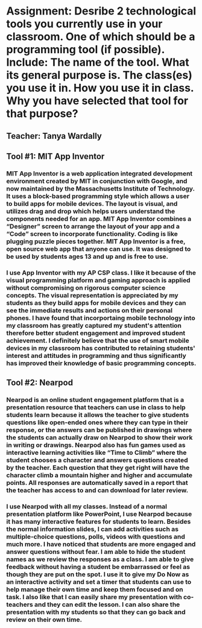 <h1>Assignment: Desribe 2 technological tools you currently use in your classroom. One of which should be a programming tool (if possible). Include: The name of the tool. What its general purpose is. The class(es) you use it in. How you use it in class. Why you have selected that tool for that purpose?
</h1>
<h2>Teacher: Tanya Wardally</h2>

<h2>Tool #1: MIT App Inventor</h2> 
<h3>MIT App Inventor is a web application integrated development environment created by MIT in conjunction with Google, and now maintained by the Massachusetts Institute of Technology.  It uses a block-based programming style which allows a user to build apps for mobile devices.  The layout is visual, and utilizes drag and drop which helps users understand the components needed for an app. MIT App Inventor combines a “Designer” screen to arrange the layout of your app and a “Code” screen to incorporate functionality.  Coding is like plugging puzzle pieces together.  MIT App Inventor is a free, open source web app that anyone can use. It was designed to be used by students ages 13 and up and is free to use. </h3>

<h3>I use App Inventor with my AP CSP class.  I like it because of the visual programming platform and gaming approach is applied without compromising on rigorous computer science concepts. The visual representation is appreciated by my students as they build apps for mobile devices and they can see the immediate results and actions on their personal phones. I have found that incorportaing mobile technology into my classroom has greatly captured my student's attention therefore better student engagement and improved student achievement. I definitely believe that the use of smart mobile devices in my classroom has contributed to retaining students' interest and attitudes in programming and thus significantly has improved their knowledge of basic programming concepts. </h3>



<h2>Tool #2: Nearpod</h2> 
<h3>Nearpod is an online student engagement platform that is a presentation resource that teachers can use in class to help students learn because it allows the teacher to give students questions like open-ended ones where they can type in their response, or the answers can be published in drawings where the students can actually draw on Nearpod to show their work in writing or drawings.  Nearpod also has fun games used as interactive learning activities like “Time to Climb” where the student chooses a character and answers questions created by the teacher. Each question that they get right will have the character climb a mountain higher and higher and accumulate points. All responses are automatically saved in a report that the teacher has access to and can download for later review. </h3>

<h3>I use Nearpod with all my classes.  Instead of a normal presentation platform like PowerPoint, I use Nearpod because it has many interactive features for students to learn. Besides the normal information slides, I can add activities such as multiple-choice questions, polls, videos with questions and much more. I have noticed that students are more engaged and answer questions without fear. I am able to hide the student names as we review the responses as a class. I am able to give feedback without having a student be embarrassed or feel as though they are put on the spot. I use it to give my Do Now as an interactive activity and set a timer that students can use to help manage their own time and keep them focused and on task. I also like that I can easily share my presentation with co-teachers and they can edit the lesson. I can also share the presentation with my students so that they can go back and review on their own time.</h3>
